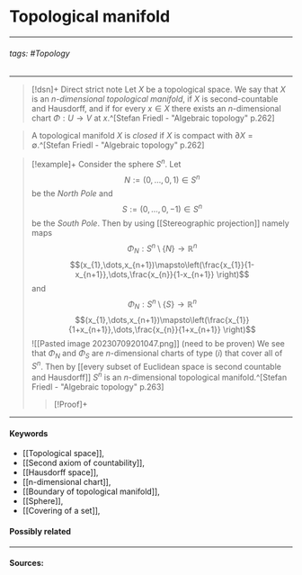 # Topological manifold
***
###### tags: #Topology 
***
>[!dsn]+ Direct strict note
>Let $X$ be a topological space. We say that $X$ is an $n$-*dimensional topological manifold*, if $X$ is second-countable and Hausdorff, and if for every $x\in X$ there exists an $n$-dimensional chart $\Phi:U\to V$ at $x$.^[Stefan Friedl - "Algebraic topology" p.262]

>A topological manifold $X$ is *closed* if $X$ is compact with $\partial X=\emptyset$.^[Stefan Friedl - "Algebraic topology" p.262]

>[!example]+ 
>Consider the sphere $S^{n}$. Let 
>$$N:=(0,\dots,0,1)\in S^{n}$$
>be the *North Pole* and 
>$$S:=(0,\dots,0,-1)\in S^{n}$$
>be the *South Pole*. Then by using [[Stereographic projection]] namely maps
>$$\Phi_{N}:S^{n}\setminus\{N\}\to\mathbb{R}^{n}$$
>$$(x_{1},\dots,x_{n+1})\mapsto\left(\frac{x_{1}}{1-x_{n+1}},\dots,\frac{x_{n}}{1-x_{n+1}} \right)$$
>and
>$$\Phi_{N}:S^{n}\setminus\{S\}\to\mathbb{R}^{n}$$
>$$(x_{1},\dots,x_{n+1})\mapsto\left(\frac{x_{1}}{1+x_{n+1}},\dots,\frac{x_{n}}{1+x_{n+1}} \right)$$
>![[Pasted image 20230709201047.png]]
>(need to be proven)
>We see that $\Phi_{N}$ and $\Phi_{S}$ are $n$-dimensional charts of type $(i)$ that cover all of $S^{n}$. Then by [[every subset of Euclidean space is second countable and Hausdorff]] $S^{n}$ is an $n$-dimensional topological manifold.^[Stefan Friedl - "Algebraic topology" p.263]
>
>>[!Proof]+
>>




***
#### Keywords
- [[Topological space]],
- [[Second axiom of countability]],
- [[Hausdorff space]],
- [[n-dimensional chart]],
- [[Boundary of topological manifold]],
- [[Sphere]],
- [[Covering of a set]],
#### Possibly related
***
#### Sources: